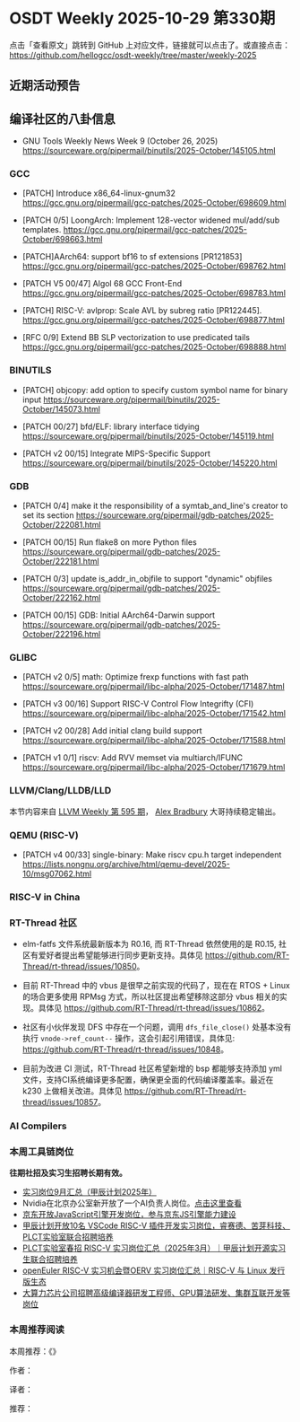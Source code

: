 # OSDT Weekly 2025-10-29 第330期

点击「查看原文」跳转到 GitHub 上对应文件，链接就可以点击了。或直接点击：
https://github.com/hellogcc/osdt-weekly/tree/master/weekly-2025

## 近期活动预告

## 编译社区的八卦信息

- GNU Tools Weekly News Week 9 (October 26, 2025)
  https://sourceware.org/pipermail/binutils/2025-October/145105.html

### GCC

- [PATCH] Introduce x86_64-linux-gnum32
  https://gcc.gnu.org/pipermail/gcc-patches/2025-October/698609.html

- [PATCH 0/5] LoongArch: Implement 128-vector widened mul/add/sub templates.
  https://gcc.gnu.org/pipermail/gcc-patches/2025-October/698663.html

- [PATCH]AArch64: support bf16 to sf extensions [PR121853]
  https://gcc.gnu.org/pipermail/gcc-patches/2025-October/698762.html

- [PATCH V5 00/47] Algol 68 GCC Front-End
  https://gcc.gnu.org/pipermail/gcc-patches/2025-October/698783.html

- [PATCH] RISC-V: avlprop: Scale AVL by subreg ratio [PR122445].
  https://gcc.gnu.org/pipermail/gcc-patches/2025-October/698877.html

- [RFC 0/9] Extend BB SLP vectorization to use predicated tails
  https://gcc.gnu.org/pipermail/gcc-patches/2025-October/698888.html

### BINUTILS

- [PATCH] objcopy: add option to specify custom symbol name for binary input
  https://sourceware.org/pipermail/binutils/2025-October/145073.html

- [PATCH 00/27] bfd/ELF: library interface tidying
  https://sourceware.org/pipermail/binutils/2025-October/145119.html

- [PATCH v2 00/15] Integrate MIPS-Specific Support
  https://sourceware.org/pipermail/binutils/2025-October/145220.html

### GDB

- [PATCH 0/4] make it the responsibility of a symtab_and_line's creator to set its section
  https://sourceware.org/pipermail/gdb-patches/2025-October/222081.html

- [PATCH 00/15] Run flake8 on more Python files
  https://sourceware.org/pipermail/gdb-patches/2025-October/222181.html

- [PATCH 0/3] update is_addr_in_objfile to support "dynamic" objfiles
  https://sourceware.org/pipermail/gdb-patches/2025-October/222162.html

- [PATCH 00/15] GDB: Initial AArch64-Darwin support
  https://sourceware.org/pipermail/gdb-patches/2025-October/222196.html

### GLIBC

- [PATCH v2 0/5] math: Optimize frexp functions with fast path
  https://sourceware.org/pipermail/libc-alpha/2025-October/171487.html

- [PATCH v3 00/16] Support RISC-V Control Flow Integrifty (CFI)
  https://sourceware.org/pipermail/libc-alpha/2025-October/171542.html

- [PATCH v2 00/28] Add initial clang build support
  https://sourceware.org/pipermail/libc-alpha/2025-October/171588.html

- [PATCH v1 0/1] riscv: Add RVV memset via multiarch/IFUNC
  https://sourceware.org/pipermail/libc-alpha/2025-October/171679.html

### LLVM/Clang/LLDB/LLD

本节内容来自 [LLVM Weekly 第 595 期](http://llvmweekly.org/issue/595)，
[Alex Bradbury](https://www.linkedin.com/in/alex-bradbury/) 大哥持续稳定输出。

### QEMU (RISC-V)

- [PATCH v4 00/33] single-binary: Make riscv cpu.h target independent
  https://lists.nongnu.org/archive/html/qemu-devel/2025-10/msg07062.html

### RISC-V in China

### RT-Thread 社区

- elm-fatfs 文件系统最新版本为 R0.16, 而 RT-Thread 依然使用的是 R0.15, 社区有爱好者提出希望能够进行同步更新支持。具体见 <https://github.com/RT-Thread/rt-thread/issues/10850>。

- 目前 RT-Thread 中的 vbus 是很早之前实现的代码了，现在在 RTOS + Linux 的场合更多使用 RPMsg 方式，所以社区提出希望移除这部分 vbus 相关的实现。具体见 <https://github.com/RT-Thread/rt-thread/issues/10862>。

- 社区有小伙伴发现 DFS 中存在一个问题，调用 `dfs_file_close()` 处基本没有执行 `vnode->ref_count--` 操作，这会引起引用错误，具体见: <https://github.com/RT-Thread/rt-thread/issues/10848>。

- 目前为改进 CI 测试，RT-Thread 社区希望新增的 bsp 都能够支持添加 yml 文件，支持CI系统编译更多配置，确保更全面的代码编译覆盖率。最近在 k230 上做相关改进。具体见 <https://github.com/RT-Thread/rt-thread/issues/10857>。

### AI Compilers

### 本周工具链岗位

**往期社招及实习生招聘长期有效。**

- [实习岗位9月汇总（甲辰计划2025年）](https://mp.weixin.qq.com/s/WgyuFcFQD8ZIBcbTMFP3Mw)
- Nvidia在北京办公室新开放了一个AI负责人岗位。[点击这里查看](https://nvidia.wd5.myworkdayjobs.com/en-US/NVIDIAExternalCareerSite/details/Product-Manager---Open-Models_JR2003771-1)
- [京东开放JavaScript引擎开发岗位，参与京东JS引擎能力建设](https://mp.weixin.qq.com/s/x8jk327-2ORgEDNritYkAQ)
- [甲辰计划开放10名 VSCode RISC-V 插件开发实习岗位，睿赛德、苦芽科技、PLCT实验室联合招聘培养](https://mp.weixin.qq.com/s/zbMmsuAb3_XwBByTdKYM-Q)
- [PLCT实验室春招 RISC-V 实习岗位汇总（2025年3月）｜甲辰计划开源实习生联合招聘培养](https://mp.weixin.qq.com/s/no5v_YeGI3LUE7mYv5wUpQ)
- [openEuler RISC-V 实习机会暨OERV 实习岗位汇总｜RISC-V 与 Linux 发行版生态](https://mp.weixin.qq.com/s/87XEhORtte_iTTZqjinX2g)
- [大算力芯片公司招聘高级编译器研发工程师、GPU算法研发、集群互联开发等岗位](https://mp.weixin.qq.com/s/ONoNJ5jZmL794AdtlHrDuQ)

### 本周推荐阅读

本周推荐：《》

作者：

译者：

推荐：

